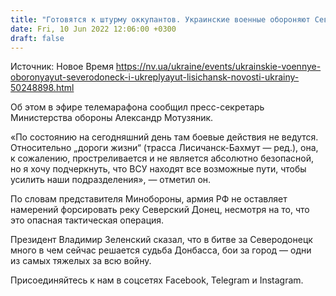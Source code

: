 ```yaml
---
title: "Готовятся к штурму оккупантов. Украинские военные обороняют Северодонецк и укрепляют Лисичанск — Минобороны"
date: Fri, 10 Jun 2022 12:06:00 +0300
draft: false
---
```

Источник: Новое Время https://nv.ua/ukraine/events/ukrainskie-voennye-oboronyayut-severodoneck-i-ukreplyayut-lisichansk-novosti-ukrainy-50248898.html


 Об этом в эфире телемарафона сообщил пресс-секретарь Министерства обороны Александр Мотузяник.

«По состоянию на сегодняшний день там боевые действия не ведутся. Относительно „дороги жизни“ (трасса Лисичанск-Бахмут — ред.), она, к сожалению, простреливается и не является абсолютно безопасной, но я хочу подчеркнуть, что ВСУ находят все возможные пути, чтобы усилить наши подразделения», — отметил он.

По словам представителя Минобороны, армия РФ не оставляет намерений форсировать реку Северский Донец, несмотря на то, что это опасная тактическая операция.

Президент Владимир Зеленский сказал, что в битве за Северодонецк много в чем сейчас решается судьба Донбасса, бои за город — одни из самых тяжелых за всю войну.

Присоединяйтесь к нам в соцсетях Facebook, Telegram и Instagram.
